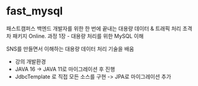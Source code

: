 # fast_mysql

패스트캠퍼스 백엔드 개발자를 위한 한 번에 끝내는 대용량 데이터 & 트래픽 처리 초격차 패키지 Online. 과정
1장 - 대용량 처리를 위한 MySQL 이해 

SNS를 만들면서 이해하는 대용량 데이터 처리 기술을 배움

* 강의 개발환경
* JAVA 16 -> JAVA 11로 마이그레이션 후 진행
* JdbcTemplate 로 직접 모든 소스를 구현 -> JPA로 마이그레이션 추가
